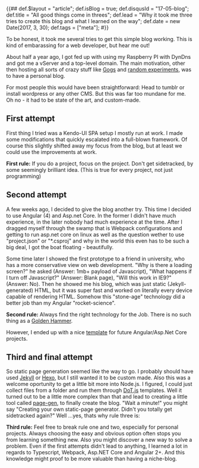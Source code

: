 {{##
    def.$layout = "article";
    def.isBlog = true;
    def.disqusId = "17-05-blog";
    def.title = "All good things come in threes";
    def.lead = "Why it took me three tries to create this blog and what I learned on the way";
    def.date = new Date(2017, 3, 30);
    def.tags = ["meta"];
#}}

To be honest, it took me several tries to get this simple blog working. This is kind of embarassing for a web developer, but hear me out! 

About half a year ago, I got fed up with using my Raspberry PI with DynDns and got me a vServer and a top-level domain. The main motivation, 
other then hosting all sorts of crazy stuff like [Gogs](http://alexklingenbeck.de:3000) and [random experiments](http://alexklingenbeck.de/kindergarten), was to have a personal blog.

For most people this would have been straightforward: Head to tumblr or install wordpress or any other CMS. But this was far too mundane for me. Oh no - it had to be state of the art, and custom-made. 

## First attempt
First thing I tried was a Kendo-UI SPA setup I mostly run at work. I made some modifications that quickly escalated into a full-blown framework. Of course this slightly shifted away my focus from the blog, but at least we could use the improvements at work.

__First rule:__ If you do a project, focus on the project. Don't get sidetracked, by some seemingly brilliant idea. (This is true for every project, not just programming)

## Second attempt
A few weeks ago, I decided to give the blog another try. This time I decided to use Angular (4) and Asp.net Core. In the former I didn't have much experience, in the later nobody had much experience at the time. After I dragged myself through the swamp that is Webpack configurations and getting to run asp.net core on linux as well as the question wether to use "project.json" or "*.csproj" and why in the world this even has to be such a big deal, I got the boat floating - beautifully.

Some time later I showed the first prototype to a friend in university, who has a more conservative view on web development. "Why is there a loading screen?" he asked (Answer: 1mb+ payload of Javascript), "What happens if I turn off Javascript?" (Answer: Blank page), "Will this work in IE9?" (Answer: No). Then he showed me his blog, which was just static (Jekyll-generated) HTML, but it was super fast and worked on literally every device capable of rendering HTML. Somehow this "stone-age" technology did a better job than my Angular "rocket-science".

__Second rule:__ Always find the right technology for the Job. There is no such thing as a [Golden Hammer](https://sourcemaking.com/antipatterns/golden-hammer).

However, I ended up with a nice [template](https://github.com/mode777/aspnet-angular2-bootstrap) for future Angular/Asp.Net Core projects.

## Third and final attempt
So static page generation seemed like the way to go. I probably should have used [Jekyll](http://jekyllrb.com) or [Hexo](http://hexo.io), but I still wanted it to be custom made. Also this was a welcome oportunity to get a little bit more into Node.js. I figured, I could just collect files from a folder and run them through [DoT.js](http://olado.github.io/doT/index.html) templates. Well it turned out to be a little more complex than that and lead to creating a little tool called [page-gen](https://github.com/mode777/page-gen), to finally create the blog. "Wait a minute!" you might say "Creating your own static-page generator. Didn't you totally get sidetracked again?" Well ...yes, thats why rule three is:

__Third rule:__ Feel free to break rule one and two, especially for personal projects. Always choosing the easy and obvious option often stops you from learning something new. Also you might discover a new way to solve a problem. Even if the first attempts didn't lead to anything, I learned a lot in regards to Typescript, Webpack, Asp.NET Core and Angular 2+. And this knowledge might proof to be more valuable than having a niche-blog.  
